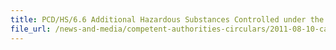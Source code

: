 ```yaml
---
title: PCD/HS/6.6 Additional Hazardous Substances Controlled under the Environmental Protection and Management Act 
file_url: /news-and-media/competent-authorities-circulars/2011-08-10-ca.pdf
---
```

